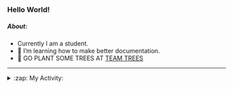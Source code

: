### Hello World!

##### About:
- Currently I am a student.
- 🌱 I’m learning how to make better documentation.
- 🌱 GO PLANT SOME TREES AT [TEAM TREES](https://teamtrees.org/)

---
<details>
  <summary>:zap: My Activity:</summary>
  
<!--START_SECTION:waka-->
![Code Time](http://img.shields.io/badge/Code%20Time-1%2C132%20hrs%204%20mins-blue)

**I'm a Night 🦉** 

```text
🌞 Morning                1125 commits        ██░░░░░░░░░░░░░░░░░░░░░░░   08.29 % 
🌆 Daytime                5041 commits        █████████░░░░░░░░░░░░░░░░   37.14 % 
🌃 Evening                3910 commits        ███████░░░░░░░░░░░░░░░░░░   28.81 % 
🌙 Night                  3498 commits        ██████░░░░░░░░░░░░░░░░░░░   25.77 % 
```
📅 **I'm Most Productive on Wednesday** 

```text
Monday                   2131 commits        ████░░░░░░░░░░░░░░░░░░░░░   15.70 % 
Tuesday                  1681 commits        ███░░░░░░░░░░░░░░░░░░░░░░   12.38 % 
Wednesday                3175 commits        ██████░░░░░░░░░░░░░░░░░░░   23.39 % 
Thursday                 1572 commits        ███░░░░░░░░░░░░░░░░░░░░░░   11.58 % 
Friday                   1302 commits        ██░░░░░░░░░░░░░░░░░░░░░░░   09.59 % 
Saturday                 1245 commits        ██░░░░░░░░░░░░░░░░░░░░░░░   09.17 % 
Sunday                   2468 commits        █████░░░░░░░░░░░░░░░░░░░░   18.18 % 
```


📊 **This Week I Spent My Time On** 

```text
🔥 Editors: 
VS Code                  4 hrs 36 mins       █████████████████████████   100.00 % 

🐱‍💻 Projects: 
praise                   2 hrs 47 mins       ███████████████░░░░░░░░░░   60.57 % 
discord-bot              1 hr 49 mins        ██████████░░░░░░░░░░░░░░░   39.43 % 
```


 Last Updated on 30/05/2023 16:07:59 UTC
<!--END_SECTION:waka-->
</details>

